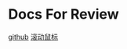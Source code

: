 # Docs For Review

> 

[github](https://github.com/Jesse-so-cool)
[滚动鼠标](http://localhost:3000/#/desgin-pattern)
